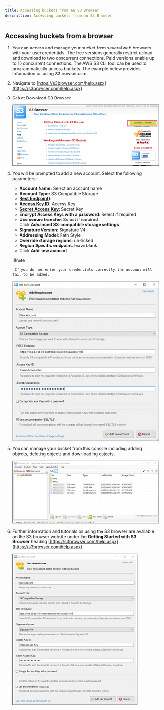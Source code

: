 ```yaml
---
title: Accessing buckets from an S3 Browser
description: Accessing buckets from an S3 Browser
---
```


## Accessing buckets from a browser

1. You can access and manage your bucket from several web browsers with your user credentials. The free versions generally restrict upload and download to two concurrent connections. Paid versions enable up to 10 concurrent connections. The AWS S3 CLI tool can be used to programmatically access buckets. The example below provides information on using S3browser.com.

1. Navigate to [https://s3browser.com/help.aspx](https://s3browser.com/help.aspx)

1. Select Download S3 Browser.

    ![S3](./assets/s3_browser.png)  

1. You will be prompted to add a new account. Select the following parameters:

    - **Account Name:** Select an account name
    - **Account Type:** S3 Compatible Storage
    - **[Rest Endpoint](../reference_urls.md#object-storage-api-endpoints-via-vmware-object-storage-extension))**: 
    - **[Access Key ID](./security_credentials.md)**: Access Key
    - **[Secret Access Key](./security_credentials.md):** Secret Key
    - **Encrypt Access Keys with a password:** Select if required
    - **Use secure transfer:** Select if required  
        Click **Advanced S3-compatible storage settings**
    - **Signature Version:** Signature V4
    - **Addressing Model**: Path Style
    - **Override storage regions**: un-ticked
    - **Region Specific endpoint**: leave blank
    - Click **Add new account**

    !!!note

        If you do not enter your credentials correctly the account will fail to be added.

    ![Add new account](./assets/add_new_account.png)

1. You can manage your bucket from this console including adding objects, deleting objects and downloading objects.

    ![manage bucket](./assets/manage_bucket.png)

1. Further information and tutorials on using the S3 browser are available on the S3 browser website under the **Getting Started with S3 Browser** heading [https://s3browser.com/help.aspx](https://s3browser.com/help.aspx)

    ![add new account](./assets/add_new_account2.png)